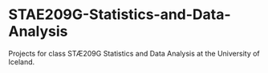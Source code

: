 # STAE209G-Statistics-and-Data-Analysis
Projects for class STÆ209G Statistics and Data Analysis at the University of Iceland.
